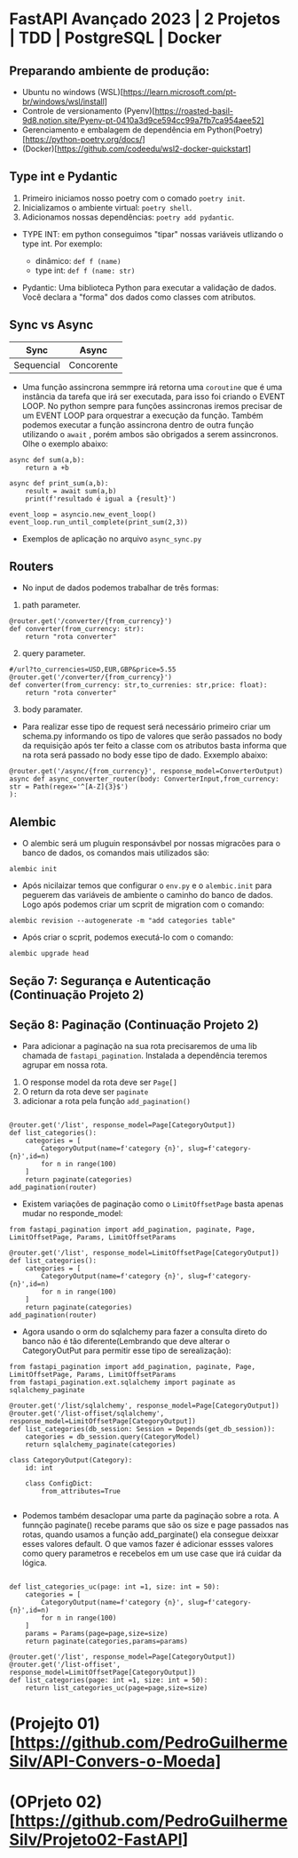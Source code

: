 # FastAPI Avançado 2023 | 2 Projetos | TDD | PostgreSQL |  Docker

## Preparando ambiente de produção:
- Ubuntu no windows (WSL)[https://learn.microsoft.com/pt-br/windows/wsl/install]
- Controle de versionamento (Pyenv)[https://roasted-basil-9d8.notion.site/Pyenv-pt-0410a3d9ce594cc99a7fb7ca954aee52]
- Gerenciamento e embalagem de dependência em Python(Poetry)[https://python-poetry.org/docs/]
- (Docker)[https://github.com/codeedu/wsl2-docker-quickstart]

## Type int e Pydantic
1. Primeiro iniciamos nosso poetry com o comado `poetry init`.
2. Inicializamos o ambiente virtual: `poetry shell`.
3. Adicionamos nossas dependências: `poetry add pydantic`.

- TYPE INT: em python conseguimos "tipar" nossas variáveis utlizando o type int. Por exemplo:
    - dinâmico: `def f (name)`
    - type int: `def f (name: str)`

- Pydantic: Uma biblioteca Python para executar a validação de dados. Você declara a "forma" dos dados como classes com atributos.

## Sync vs Async

|     Sync      |    Async      |
| ------------- | ------------- |
| Sequencial    | Concorente    |

- Uma função assincrona semmpre irá retorna uma `coroutine` que é uma instância da tarefa que irá ser executada, para isso foi criando o EVENT LOOP. No python sempre para funções assincronas iremos precisar de um EVENT LOOP para orquestrar a execução da função. Também podemos executar a função assincrona dentro de outra função utilizando o `await` , porém ambos são obrigados a serem assincronos. Olhe o exemplo abaixo:
```
async def sum(a,b):
    return a +b

async def print_sum(a,b):
    result = await sum(a,b)
    print(f'resultado é igual a {result}')

event_loop = asyncio.new_event_loop()
event_loop.run_until_complete(print_sum(2,3))

```
- Exemplos de aplicação no arquivo `async_sync.py`

## Routers
- No input de dados podemos trabalhar de três formas: 
1. path parameter.
```
@router.get('/converter/{from_currency}')
def converter(from_currency: str):
    return "rota converter"
```
2. query parameter.
```
#/url?to_currencies=USD,EUR,GBP&price=5.55 
@router.get('/converter/{from_currency}')
def converter(from_currency: str,to_currenies: str,price: float):
    return "rota converter"
```

3. body paramater.
- Para realizar esse tipo de request será necessário primeiro criar um schema.py informando os tipo de valores que serão passados no body da requisição após ter feito a classe com os atributos basta informa que na rota será passado no body esse tipo de dado. Exxemplo abaixo:
```
@router.get('/async/{from_currency}', response_model=ConverterOutput)
async def async_converter_router(body: ConverterInput,from_currency: str = Path(regex='^[A-Z]{3}$')
):
```

## Alembic
- O alembic será um pluguin responsávbel por nossas migracões para o banco de dados, os comandos mais utilizados são:
```
alembic init
```
- Após nicilaizar temos que configurar o `env.py` e o `alembic.init` para peguerem das variáveis de ambiente o caminho do banco de dados. Logo após podemos criar um scprit de migration com o comando:
```
alembic revision --autogenerate -m "add categories table"
```
- Após criar o scprit, podemos executá-lo com o comando:
``` 
alembic upgrade head
```

## Seção 7: Segurança e Autenticação (Continuação Projeto 2)

## Seção 8: Paginação (Continuação Projeto 2)
- Para adicionar a paginação na sua rota precisaremos de uma lib chamada de `fastapi_pagination`. Instalada a dependência teremos agrupar em nossa rota.
1. O response model da rota deve ser `Page[]`
2. O return da rota deve ser `paginate`
3. adicionar a rota pela função `add_pagination()`

```

@router.get('/list', response_model=Page[CategoryOutput])
def list_categories():
    categories = [
        CategoryOutput(name=f'category {n}', slug=f'category-{n}',id=n)
        for n in range(100)
    ]
    return paginate(categories)
add_pagination(router)

```
- Existem variações de paginação como o `LimitOffsetPage` basta apenas mudar no responde_model:

```
from fastapi_pagination import add_pagination, paginate, Page, LimitOffsetPage, Params, LimitOffsetParams

@router.get('/list', response_model=LimitOffsetPage[CategoryOutput])
def list_categories():
    categories = [
        CategoryOutput(name=f'category {n}', slug=f'category-{n}',id=n)
        for n in range(100)
    ]
    return paginate(categories)
add_pagination(router)
```

- Agora usando o orm do sqlalchemy para fazer a consulta direto do banco não é tão diferente(Lembrando que deve alterar o CategoryOutPut para permitir esse tipo de serealização):
```
from fastapi_pagination import add_pagination, paginate, Page, LimitOffsetPage, Params, LimitOffsetParams
from fastapi_pagination.ext.sqlalchemy import paginate as sqlalchemy_paginate

@router.get('/list/sqlalchemy', response_model=Page[CategoryOutput])
@router.get('/list-offiset/sqlalchemy', response_model=LimitOffsetPage[CategoryOutput])
def list_categories(db_session: Session = Depends(get_db_session)):
    categories = db_session.query(CategoryModel)
    return sqlalchemy_paginate(categories)

```

```
class CategoryOutput(Category):
    id: int

    class ConfigDict:
        from_attributes=True


```

- Podemos também desaclopar uma parte da paginação sobre a rota. A funnção paginate() recebe params que são os size e page passados nas rotas, quando usamos a função add_parginate() ela consegue deixxar esses valores default. O que vamos fazer é adicionar essses valores como query parametros e recebelos em um use case que irá cuidar da lógica.


```

def list_categories_uc(page: int =1, size: int = 50):
    categories = [
        CategoryOutput(name=f'category {n}', slug=f'category-{n}',id=n)
        for n in range(100)
    ]
    params = Params(page=page,size=size)
    return paginate(categories,params=params)

```

```
@router.get('/list', response_model=Page[CategoryOutput])
@router.get('/list-offiset', response_model=LimitOffsetPage[CategoryOutput])
def list_categories(page: int =1, size: int = 50):
    return list_categories_uc(page=page,size=size)

```

# (Projejto 01)[https://github.com/PedroGuilhermeSilv/API-Convers-o-Moeda]


# (OPrjeto 02)[https://github.com/PedroGuilhermeSilv/Projeto02-FastAPI]